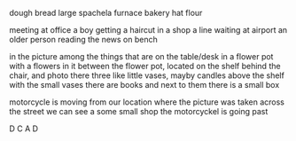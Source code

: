 dough
bread
large spachela
furnace
bakery
hat
flour


meeting at office
a boy getting a haircut in a shop
a line waiting at airport
an older person reading the news on bench

in the picture
among the things that are on the table/desk in a flower pot with a flowers in it
between the flower pot, located on the shelf behind the chair, and photo there three like little vases, mayby candles
above the shelf with the small vases there are books and next to them there is a small box

motorcycle is moving from our location where the picture was taken
across the street we can see a some small shop
the motorcyckel is going past 


D
C
A
D
